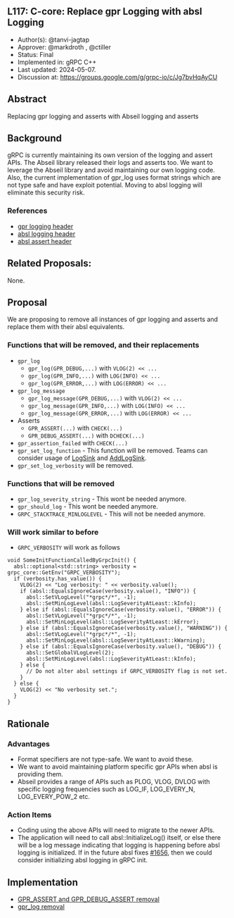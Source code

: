 L117: C-core: Replace gpr Logging with absl Logging
----

* Author(s): @tanvi-jagtap
* Approver: @markdroth , @ctiller
* Status: Final
* Implemented in: gRPC C++
* Last updated: 2024-05-07.
* Discussion at: https://groups.google.com/g/grpc-io/c/Jg7bvHqAyCU

## Abstract

Replacing gpr logging and asserts with Abseil logging and asserts

## Background

gRPC is currently maintaining its own version of the logging and assert APIs. The Abseil library released their logs and asserts too. We want to leverage the Abseil library and avoid maintaining our own logging code. Also, the current implementation of gpr_log uses format strings which are not type safe and have exploit potential. Moving to absl logging will eliminate this security risk.

### References

* [gpr logging header](https://github.com/grpc/grpc/blame/83a17ff4684dc1fb3493a151ac0b655b1c55e766/include/grpc/support/log.h)
* [absl logging header](https://github.com/abseil/abseil-cpp/blob/master/absl/log/log.h)
* [absl assert header](https://github.com/abseil/abseil-cpp/blob/master/absl/log/check.h)

## Related Proposals:

None.

## Proposal

We are proposing to remove all instances of gpr logging and asserts and replace them with their absl equivalents.

### Functions that will be removed, and their replacements
* `gpr_log`
	* `gpr_log(GPR_DEBUG,...)` with `VLOG(2) << ...`
	* `gpr_log(GPR_INFO,...)` with `LOG(INFO) << ...`
	* `gpr_log(GPR_ERROR,...)` with `LOG(ERROR) << ...`
* `gpr_log_message`
	* `gpr_log_message(GPR_DEBUG,...)` with `VLOG(2) << ...`
	* `gpr_log_message(GPR_INFO,...)` with `LOG(INFO) << ...`
	* `gpr_log_message(GPR_ERROR,...)` with `LOG(ERROR) << ...`
* Asserts
	* `GPR_ASSERT(...)` with `CHECK(...)`
	* `GPR_DEBUG_ASSERT(...)` with `DCHECK(...)`
* `gpr_assertion_failed` with `CHECK(...)`
* `gpr_set_log_function` - This function will be removed. Teams can consider usage of [LogSink](https://github.com/abseil/abseil-cpp/blob/fa57bfc573453d57a38552eedcce894b0e2d9f5e/absl/log/log_sink.h) and [AddLogSink](https://github.com/abseil/abseil-cpp/blob/fa57bfc573453d57a38552eedcce894b0e2d9f5e/absl/log/log_sink_registry.h).
* `gpr_set_log_verbosity` will be removed. 

### Functions that will be removed 
* `gpr_log_severity_string` - This wont be needed anymore. 
* `gpr_should_log` - This wont be needed anymore. 
* `GRPC_STACKTRACE_MINLOGLEVEL` - This will not be needed anymore.

### Will work similar to before
* `GRPC_VERBOSITY` will work as follows

```
void SomeInitFunctionCalledByGrpcInit() {
  absl::optional<std::string> verbosity = grpc_core::GetEnv("GRPC_VERBOSITY");
  if (verbosity.has_value()) {
    VLOG(2) << "Log verbosity: " << verbosity.value();
    if (absl::EqualsIgnoreCase(verbosity.value(), "INFO")) {
      absl::SetVLogLevel("*grpc*/*", -1);
      absl::SetMinLogLevel(absl::LogSeverityAtLeast::kInfo);
    } else if (absl::EqualsIgnoreCase(verbosity.value(), "ERROR")) {
      absl::SetVLogLevel("*grpc*/*", -1);
      absl::SetMinLogLevel(absl::LogSeverityAtLeast::kError);
    } else if (absl::EqualsIgnoreCase(verbosity.value(), "WARNING")) {
      absl::SetVLogLevel("*grpc*/*", -1);
      absl::SetMinLogLevel(absl::LogSeverityAtLeast::kWarning);
    } else if (absl::EqualsIgnoreCase(verbosity.value(), "DEBUG")) {
      absl::SetGlobalVLogLevel(2);
      absl::SetMinLogLevel(absl::LogSeverityAtLeast::kInfo);
    } else {
      // Do not alter absl settings if GRPC_VERBOSITY flag is not set.
    }
  } else {
    VLOG(2) << "No verbosity set.";
  }
}
```

## Rationale

### Advantages 

*	Format specifiers are not type-safe. We want to avoid these.
*	We want to avoid maintaining platform specific gpr APIs when absl is providing them.
*	Abseil provides a range of APIs such as PLOG, VLOG, DVLOG with specific logging frequencies such as LOG_IF, LOG_EVERY_N, LOG_EVERY_POW_2 etc.

### Action Items

*	Coding using the above APIs will need to migrate to the newer APIs.
*	The application will need to call absl::InitializeLog() itself, or else there will be a log message indicating that logging is happening before absl logging is initialized. If in the future absl fixes [#1656](https://github.com/abseil/abseil-cpp/issues/1656), then we could consider initializing absl logging in gRPC init.

## Implementation

*	[GPR_ASSERT and GPR_DEBUG_ASSERT removal](https://github.com/grpc/grpc/pulls?q=%22%5Bgrpc%5D%5BGpr_To_Absl_Logging%5D+Migrating+from+gpr+to+absl+logging+GPR_ASSERT%22+)
*	[gpr_log removal](https://github.com/grpc/grpc/pulls?q=%22%5Bgrpc%5D%5BGpr_To_Absl_Logging%5D+Migrating+from+gpr+to+absl+logging+-+gpr_log%22+)
